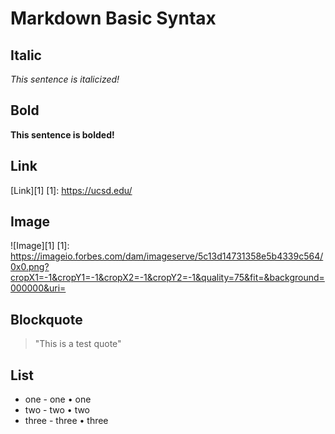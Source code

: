 # Markdown Basic Syntax

## Italic
_This sentence is italicized!_

## Bold
__This sentence is bolded!__

## Link
[Link][1]
[1]: https://ucsd.edu/

## Image
![Image][1]
[1]: https://imageio.forbes.com/dam/imageserve/5c13d14731358e5b4339c564/0x0.png?cropX1=-1&cropY1=-1&cropX2=-1&cropY2=-1&quality=75&fit=&background=000000&uri=

## Blockquote
> "This is a test quote"

## List
* one   - one   • one
* two   - two   • two
* three - three • three


